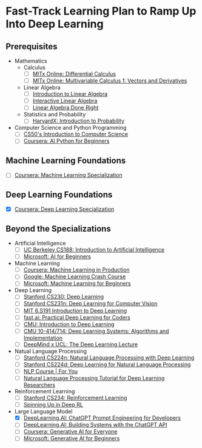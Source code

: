 # Fast-Track Learning Plan to Ramp Up Into Deep Learning

## Prerequisites

* Mathematics
  * Calculus
    - [ ] [MITx Online: Differential Calculus](https://mitxonline.mit.edu/programs/program-v1:MITxT+18.01x/)
    - [ ] [MITx Online: Multivariable Calculus 1: Vectors and Derivatives](https://mitxonline.mit.edu/courses/course-v1:MITxT+18.02.1x/)
  * Linear Algebra
    - [ ] [Introduction to Linear Algebra](https://math.mit.edu/~gs/linearalgebra/)
    - [ ] [Interactive Linear Algebra](https://textbooks.math.gatech.edu/ila/)
    - [ ] [Linear Algebra Done Right](https://linear.axler.net/)
  * Statistics and Probability
    - [ ] [HarvardX: Introduction to Probability](https://stat110.hsites.harvard.edu/)
* Computer Science and Python Programming
  - [ ] [CS50's Introduction to Computer Science](https://www.edx.org/course/introduction-computer-science-harvardx-cs50x)
  - [ ] [Coursera: AI Python for Beginners](https://www.coursera.org/learn/ai-python-for-beginners)

## Machine Learning Foundations

- [ ] [Coursera: Machine Learning Specialization](https://www.coursera.org/specializations/machine-learning-introduction)

## Deep Learning Foundations

- [x] [Coursera: Deep Learning Specialization](https://www.coursera.org/specializations/deep-learning)

## Beyond the Specializations

* Artificial Intelligence
  - [ ] [UC Berkeley CS188: Introduction to Artificial Intelligence](https://inst.eecs.berkeley.edu/~cs188)
  - [ ] [Microsoft: AI for Beginners](https://microsoft.github.io/AI-For-Beginners/)
* Machine Learning
  - [ ] [Coursera: Machine Learning in Production](https://www.coursera.org/learn/introduction-to-machine-learning-in-production)
  - [ ] [Google: Machine Learning Crash Course](https://developers.google.com/machine-learning/crash-course)
  - [ ] [Microsoft: Machine Learning for Beginners](https://microsoft.github.io/ML-For-Beginners/)
* Deep Learning
  - [ ] [Stanford CS230: Deep Learning](https://cs230.stanford.edu/lecture/)
  - [ ] [Stanford CS231n: Deep Learning for Computer Vision](https://cs231n.github.io/)
  - [ ] [MIT 6.S191 Introduction to Deep Learning](http://introtodeeplearning.com/)
  - [ ] [fast.ai: Practical Deep Learning for Coders](https://course.fast.ai/)
  - [ ] [CMU: Introduction to Deep Learning](https://deeplearning.cs.cmu.edu/)
  - [ ] [CMU 10-414/714: Deep Learning Systems: Algorithms and Implementation](https://dlsyscourse.org/)
  - [ ] [DeepMind x UCL: The Deep Learning Lecture](https://www.youtube.com/playlist?list=PLqYmG7hTraZDVH599EItlEWsUOsJbAodm)
* Natual Language Processing
  - [ ] [Stanford CS224n: Natural Language Processing with Deep Learning](http://web.stanford.edu/class/cs224n/)
  - [ ] [Stanford CS224d: Deep Learning for Natural Language Processing](http://cs224d.stanford.edu/)
  - [ ] [NLP Course | For You](https://lena-voita.github.io/nlp_course.html)
  - [ ] [Natural Language Processing Tutorial for Deep Learning Researchers](https://github.com/graykode/nlp-tutorial)
* Reinforcement Learning
  - [ ] [Stanford CS234: Reinforcement Learning](https://web.stanford.edu/class/cs234/)
  - [ ] [Spinning Up in Deep RL](https://spinningup.openai.com/en/latest/)
* Large Language Model
  - [x] [DeepLearning.AI: ChatGPT Prompt Engineering for Developers](https://www.deeplearning.ai/short-courses/chatgpt-prompt-engineering-for-developers/)
  - [ ] [DeepLearning.AI: Building Systems with the ChatGPT API](https://www.deeplearning.ai/short-courses/building-systems-with-chatgpt/)
  - [ ] [Coursera: Generative AI for Everyone](https://www.coursera.org/learn/generative-ai-for-everyone)
  - [ ] [Microsoft: Generative AI for Beginners](https://microsoft.github.io/generative-ai-for-beginners/)

